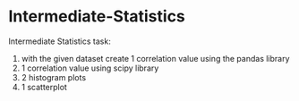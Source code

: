 # Intermediate-Statistics
Intermediate Statistics
task:
1. with the given dataset create 1 correlation value using the pandas library
2. 1 correlation value using scipy library
3. 2 histogram plots
4. 1 scatterplot
